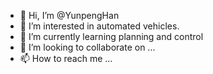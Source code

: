 - 👋 Hi, I’m @YunpengHan
- 👀 I’m interested in automated vehicles.
- 🌱 I’m currently learning planning and control
- 💞️ I’m looking to collaborate on ...
- 📫 How to reach me ...

<!---
YunpengHan/YunpengHan is a ✨ special ✨ repository because its `README.md` (this file) appears on your GitHub profile.
You can click the Preview link to take a look at your changes.
--->
